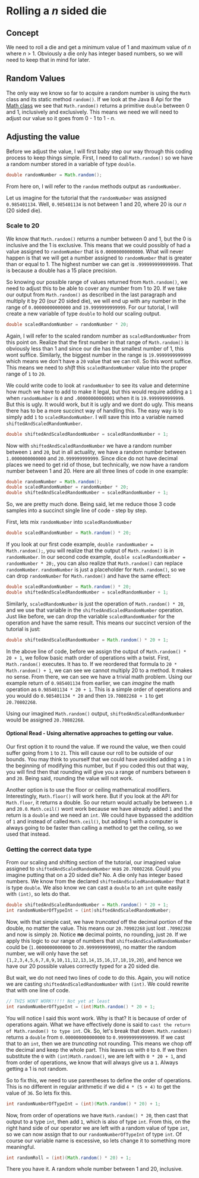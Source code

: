 # Rolling a *n* sided die

## Concept
We need to roll a die and get a minimum value of 1 and maximum value of *n* where *n* > 1. Obviously a die only has integer based numbers, so we will need to keep that in mind for later.

## Random Values
The only way we know so far to acquire a random number is using the `Math` class and its static method `random()`. If we look at the Java 8 Api for the [Math class](https://docs.oracle.com/javase/8/docs/api/java/lang/Math.html) we see that `Math.random()` returns a primitive `double` between 0 and 1, inclusively and exclusively. This means we need we will need to adjust our value so it goes from 0 - 1 to 1 - *n*.

## Adjusting the value
Before we adjust the value, I will first baby step our way through this coding process to keep things simple. First, I need to call `Math.random()` so we have a random number stored in a variable of type `double`.

```java
double randomNumber = Math.random();
```

From here on, I will refer to the `random` methods output as `randomNumber`.

Let us imagine for the tutorial that the `randomNumber` was assigned `0.985401134`. Well, `0.985401134` is not between 1 and 20, where 20 is our *n* (20 sided die).

### Scale to 20
We know that `Math.random()` returns a number between 0 and 1, but the 0 is inclusive and the 1 is exclusive. This means that we could possibly of had a value assigned to `randomNumber` that is `0.00000000000000`. What will never happen is that we will get a number assigned to `randomNumber` that is greater than or equal to 1. The highest number we can get is `.999999999999999`. That is because a double has a 15 place precision.

So knowing our possible range of values returned from `Math.random()`, we need to adjust this to be able to cover any number from 1 to 20. If we take our output from `Math.random()` as described in the last paragraph and multiply it by 20 (our 20 sided die), we will end up with any number in the range of `0.00000000000000` and `19.9999999999999`. For our tutorial, I will create a new variable of type `double` to hold our scaling output.

```java
double scaledRandomNumber = randomNumber * 20;
```

Again, I will refer to the scaled random number as `scaledRandomNumber` from this point on. Realize that the first number in that range of `Math.random()` is obviously less than 1 and since our die has the smallest number of 1, this wont suffice. Similarly, the biggest number in the range is `19.9999999999999` which means we don't have a `20` value that we can roll. So this wont suffice. This means we need to *shift* this `scaledRandomNumber` value into the proper range of `1` to `20`.

We could write code to look at `randomNumber` to see its value and determine how much we have to add to make it legal, but this would require adding a `1` when `randomNumber` is `0` and `.00000000000001` when it is `19.9999999999999`. But this is ugly. It would work, but it is ugly and we dont do ugly. This means there has to be a more succinct way of handling this. The easy way is to simply add `1` to `scaledRandomNumber`. I will save this into a variable named `shiftedAndScaledRandomNumber`.

```java
double shiftedAndScaledRandomNumber = scaledRandomNumber + 1;
```

Now with `shiftedAndScaledRandomNumber` we have a random number between `1` and `20`, but in all actuality, we have a random number between `1.0000000000000` and `20.999999999999`. Since dice do not have decimal places we need to get rid of those, but technically, we now have a random number between 1 and 20. Here are all three lines of code in one example:

```java
double randomNumber = Math.random();
double scaledRandomNumber = randomNumber * 20;
double shiftedAndScaledRandomNumber = scaledRandomNumber + 1;
```

So, we are pretty much done. Being said, let me reduce those 3 code samples into a succinct single line of code - step by step.

First, lets mix `randomNumber` into `scaledRandomNumber`

```java
double scaledRandomNumber = Math.random() * 20;
```

If you look at our first code example, `double randomNumber = Math.random();`, you will realize that the output of `Math.random()` is in `randomNumber`. In our second code example, `double scaledRandomNumber = randomNumber * 20;`, you can also realize that `Math.random()` can replace `randomNumber`. `randomNumber` is just a placeholder for `Math.random()`, so we can drop `randomNumber` for `Math.random()` and have the same effect:

```java
double scaledRandomNumber = Math.random() * 20;
double shiftedAndScaledRandomNumber = scaledRandomNumber + 1;
```

Similarly, `scaledRandomNumber` is just the operation of `Math.random() * 20`, and we use that variable in the `shiftedAndScaledRandomNumber` operation. Just like before, we can drop the variable `scaledRandomNumber` for the operation and have the same result. This means our succinct version of the tutorial is just:

```java
double shiftedAndScaledRandomNumber = Math.random() * 20 + 1;
```

In the above line of code, before we assign the output of `Math.random() * 20 + 1`, we follow basic math order of operations with a twist. First, `Math.random()` executes. It has to. If we reordered that formula to `20 * Math.random() + 1`, we can see we cannot multiply 20 to a method. It makes no sense. From there, we can see we have a trivial math problem. Using our example return of `0.985401134` from earlier, we can *imagine* the math operation as `0.985401134 * 20 + 1`. This is a simple order of operations and you would do `0.985401134 * 20` and then `19.70802268 + 1` to get `20.70802268`.

Using our imagined `Math.random()` output, `shiftedAndScaledRandomNumber` would be assigned `20.70802268`.

#### Optional Read - Using alternative approaches to getting our value.
Our first option it to round the value. If we round the value, we then could suffer going from `1` to `21`. This will cause our roll to be outside of our bounds. You may think to yourself that we could have avoided adding a `1` in the beginning of modifying this number, but if you coded this out that way, you will find then that rounding will give you a range of numbers between `0` and `20`. Being said, rounding the value will not work.

Another option is to use the floor or ceiling mathematical modifiers. Interestingly, `Math.floor()` will work here. But if you look at the API for `Math.floor`, it returns a double. So our return would actually be between `1.0` and `20.0`. `Math.ceil()` wont work because we have already added `1` and the return is a `double` and we need an `int`. We could have bypassed the addition of `1` and instead of called `Math.ceil()`, but adding 1 with a computer is always going to be faster than calling a method to get the ceiling, so we used that instead.

### Getting the correct data type

From our scaling and shifting section of the tutorial, our imagined value assigned to `shiftedAndScaledRandomNumber` was `20.70802268`. Could you imagine putting that on a 20 sided die? No. A die only has integer based numbers. We know from the declared `shiftedAndScaledRandomNumber` that it is type `double`. We also know we can cast a `double` to an `int` quite easily with `(int)`, so lets do that.

```java
double shiftedAndScaledRandomNumber = Math.random() * 20 + 1;
int randomNumberOfTypeInt = (int)shiftedAndScaledRandomNumber;
```

Now, with that simple cast, we have *truncated* off the decimal portion of the double, no matter the value. This means our `20.70902268` just lost `.70902268` and now is simply `20`. Notice **no** decimal points, no rounding, just `20`. If we apply this logic to our range of numbers that `shiftedAndScaledRandomNumber` could be (`1.0000000000000` to `20.999999999999`), no matter the random number, we will only have the set `{1,2,3,4,5,6,7,8,9,10,11,12,13,14,15,16,17,18,19,20}`, and hence we have our 20 possible values correctly typed for a 20 sided die.

But wait, we do not need two lines of code to do this. Again, you will notice we are casting `shiftedAndScaledRandomNumber` with `(int)`. We could rewrite that with one line of code.

```java
// THIS WONT WORK!!!!! Not yet at least
int randomNumberOfTypeInt = (int)Math.random() * 20 + 1;
```

You will notice I said this wont work. Why is that? It is because of order of operations again. What we have effectively done is said to `cast the return of Math.random() to type int`. Ok. So, let's break that down. `Math.random()` returns a `double` from `0.000000000000000` to `0.999999999999999`. If we cast that to an `int`, then we are *truncating* not rounding. This means we chop off the decimal and keep the whole part. This leaves us with `0` to `0`. If we then substitute the `0` with `(int)Math.random()`, we are left with `0 * 20 + 1`, and from order of operations, we know that will always give us a `1`. Always getting a 1 is not random.

So to fix this, we need to use parentheses to define the order of operations. This is no different in regular arithmetic if we did `4 * (5 + 4)` to get the value of `36`. So lets fix this.

```java
int randomNumberOfTypeInt = (int)(Math.random() * 20) + 1;
```

Now, from order of operations we have `Math.random() * 20`, then cast that output to a type `int`, then add `1`, which is also of type `int`. From this, on the right hand side of our operator we are left with a random value of type `int`, so we can now assign that to our `randomNumberOfTypeInt` of type `int`. Of course our variable name is excessive, so lets change it to something more meaningful.

```java
int randomRoll = (int)(Math.random() * 20) + 1;
```

There you have it. A random whole number between 1 and 20, inclusive.
